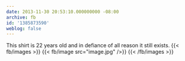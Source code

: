 ```yaml
---
date: 2013-11-30 20:53:10.000000000 -08:00
archive: fb
id: '1385873590'
weblog: false
---
```


This shirt is 22 years old and in defiance of all reason it still exists.
{{< fb/images >}}
{{< fb/image src="image.jpg" />}}
{{< /fb/images >}}
